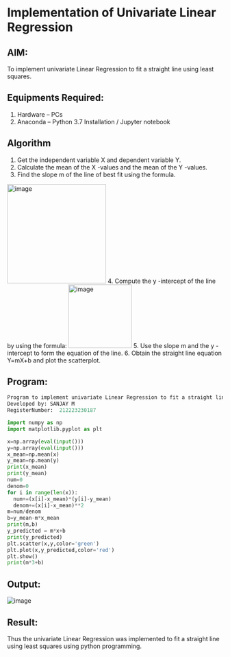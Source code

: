 # Implementation of Univariate Linear Regression
## AIM:
To implement univariate Linear Regression to fit a straight line using least squares.

## Equipments Required:
1. Hardware – PCs
2. Anaconda – Python 3.7 Installation / Jupyter notebook

## Algorithm
1. Get the independent variable X and dependent variable Y.
2. Calculate the mean of the X -values and the mean of the Y -values.
3. Find the slope m of the line of best fit using the formula. 
<img width="231" alt="image" src="https://user-images.githubusercontent.com/93026020/192078527-b3b5ee3e-992f-46c4-865b-3b7ce4ac54ad.png">
4. Compute the y -intercept of the line by using the formula:
<img width="148" alt="image" src="https://user-images.githubusercontent.com/93026020/192078545-79d70b90-7e9d-4b85-9f8b-9d7548a4c5a4.png">
5. Use the slope m and the y -intercept to form the equation of the line.
6. Obtain the straight line equation Y=mX+b and plot the scatterplot.

## Program:
```python
Program to implement univariate Linear Regression to fit a straight line using least squares.
Developed by: SANJAY M
RegisterNumber:  212223230187
```

```PYTHON
import numpy as np
import matplotlib.pyplot as plt

x=np.array(eval(input()))
y=np.array(eval(input()))
x_mean=np.mean(x)
y_mean=np.mean(y)
print(x_mean)
print(y_mean)
num=0
denom=0
for i in range(len(x)):
  num+=(x[i]-x_mean)*(y[i]-y_mean)
  denom+=(x[i]-x_mean)**2
m=num/denom
b=y_mean-m*x_mean
print(m,b)
y_predicted = m*x+b
print(y_predicted)
plt.scatter(x,y,color='green')
plt.plot(x,y_predicted,color='red')
plt.show()
print(m*3+b)
```


## Output:
![image](https://github.com/user-attachments/assets/37f6814a-25f1-417a-a596-5f94dbf82f8a)



## Result:
Thus the univariate Linear Regression was implemented to fit a straight line using least squares using python programming.
